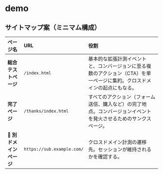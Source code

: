 # demo

## サイトマップ案（ミニマム構成）

| ページ名 | URL | 役割 |
| :--- | :--- | :--- |
| **総合テストページ** | `/index.html` | 基本的な拡張計測イベントと、コンバージョンに至る複数のアクション（CTA）を単一ページに集約。クロスドメインの起点にもなる。 |
| **完了ページ** | `/thanks/index.html` | すべてのアクション（フォーム送信、購入など）の完了地点。コンバージョンイベントを発火させるためのサンクスページ。 |
| 🦺 **別ドメインページ** | `https://sub.example.com/` | クロスドメイン計測の遷移先。セッションが維持されるかを確認する。 |

